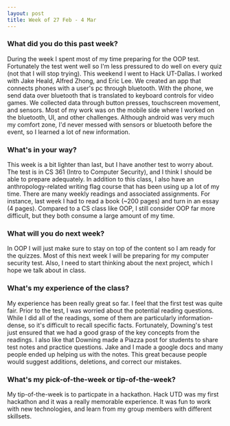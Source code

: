 ```yaml
---
layout: post
title: Week of 27 Feb - 4 Mar
---
```


### What did you do this past week?
During the week I spent most of my time preparing for the OOP test. Fortunately the test went well so I'm less pressured to do well on every quiz (not that I will stop trying). This weekend I went to Hack UT-Dallas. I worked with Jake Heald, Alfred Zhong, and Eric Lee. We created an app that connects phones with a user's pc through bluetooth. With the phone, we send data over bluetooth that is translated to keyboard controls for video games. We collected data through button presses, touchscreen movement, and sensors. Most of my work was on the mobile side where I worked on the bluetooth, UI, and other challenges. Although android was very much my comfort zone, I'd never messed with sensors or bluetooth before the event, so I learned a lot of new information. 

### What's in your way?
This week is a bit lighter than last, but I have another test to worry about. The test is in CS 361 (Intro to Computer Security), and I think I should be able to prepare adequately. In addition to this class, I also have an anthropology-related writing flag course that has been using up a lot of my time. There are many weekly readings and associated assignments. For instance, last week I had to read a book (~200 pages) and turn in an essay (4 pages). Compared to a CS class like OOP, I still consider OOP far more difficult, but they both consume a large amount of my time.  

### What will you do next week?
In OOP I will just make sure to stay on top of the content so I am ready for the quizzes. Most of this next week I will be preparing for my computer security test. Also, I need to start thinking about the next project, which I hope we talk about in class.

### What's my experience of the class?
My experience has been really great so far. I feel that the first test was quite fair. Prior to the test, I was worried about the potential reading questions. While I did all of the readings, some of them are particularly information-dense, so it's difficult to recall specific facts. Fortunately, Downing's test just ensured that we had a good grasp of the key concepts from the readings. I also like that Downing made a Piazza post for students to share test notes and practice questions. Jake and I made a google docs and many people ended up helping us with the notes. This great because people would suggest additions, deletions, and correct our mistakes.

### What's my pick-of-the-week or tip-of-the-week?
My tip-of-the-week is to particpate in a hackathon. Hack UTD was my first hackathon and it was a really memorable experience. It was fun to work with new technologies, and learn from my group members with different skillsets. 
